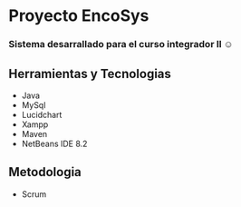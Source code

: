 # Proyecto EncoSys
### Sistema desarrallado para el curso integrador II :relaxed:

## Herramientas y Tecnologias

- Java
- MySql
- Lucidchart
- Xampp
- Maven
- NetBeans IDE 8.2

## Metodologia

- Scrum
